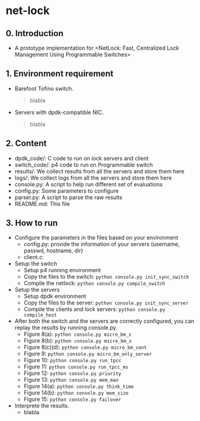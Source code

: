 # net-lock
## 0. Introduction<br>
- A prototype implementation for <NetLock: Fast, Centralized Lock Management Using Programmable Switches>

## 1. Environment requirement<br>
- Barefoot Tofino switch.<br>
  > blabla<br>
- Servers with dpdk-compatible NIC.<br>
  > blabla<br>

## 2. Content<br>
   - dpdk_code/: C code to run on lock servers and client<br>
   - switch_code/: p4 code to run on Programmable switch<br>
   - results/: We collect results from all the servers and store them here<br>
   - logs/: We collect logs from all the servers and store them here<br>
   - console.py: A script to help run different set of evaluations<br>
   - config.py: Some parameters to configure<br>
   - parser.py: A script to parse the raw results<br>
   - README.md: This file<br>

## 3. How to run<br>
- Configure the parameters in the files based on your environment
  - config.py: provide the information of your servers (username, passwd, hostname, dir)<br>
  - client.c: <br>
- Setup the switch
  - Setup p4 running environment<br>
  - Copy the files to the switch: `python console.py init_sync_switch`<br>
  - Compile the netlock: `python console.py compile_switch`<br>
- Setup the servers
  - Setup dpdk environment<br>
  - Copy the files to the server: `python console.py init_sync_server`<br>
  - Compile the clients and lock servers: `python console.py compile_host`<br>
- After both the switch and the servers are correctly configured, you can replay the results by running console.py.<br>
  - Figure 8(a): `python console.py micro_bm_s`<br>
  - Figure 8(b): `python console.py micro_bm_x`<br>
  - Figure 8(c)(d): `python console.py micro_bm_cont`<br>
  - Figure 9: `python console.py micro_bm_only_server`<br>
  - Figure 10: `python console.py run_tpcc`<br>
  - Figure 11: `python console.py run_tpcc_ms`<br>
  - Figure 12: `python console.py priority`<br>
  - Figure 13: `python console.py mem_man`<br>
  - Figure 14(a): `python console.py think_time`<br>
  - Figure 14(b): `python console.py mem_size`<br>
  - Figure 15: `python console.py failover`<br>
- Interprete the results.<br>
  - blabla